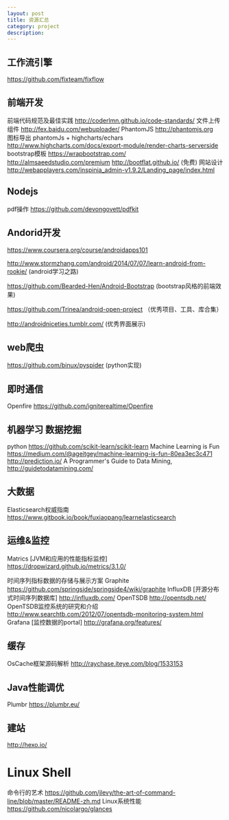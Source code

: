 ```yaml
---
layout: post
title: 资源汇总
category: project
description: 
---
```


## 工作流引擎
https://github.com/fixteam/fixflow


## 前端开发
前端代码规范及最佳实践  http://coderlmn.github.io/code-standards/ 
文件上传组件  http://fex.baidu.com/webuploader/ 
PhantomJS  http://phantomjs.org  
图标导出  phantomJs + highcharts/echars
          http://www.highcharts.com/docs/export-module/render-charts-serverside
bootstrap模板 https://wrapbootstrap.com/
              http://almsaeedstudio.com/premium
              http://bootflat.github.io/ (免费)
网站设计  http://webapplayers.com/inspinia_admin-v1.9.2/Landing_page/index.html                        

## Nodejs
pdf操作 https://github.com/devongovett/pdfkit


## Andorid开发

https://www.coursera.org/course/androidapps101

http://www.stormzhang.com/android/2014/07/07/learn-android-from-rookie/  (android学习之路)

https://github.com/Bearded-Hen/Android-Bootstrap  (bootstrap风格的前端效果)

https://github.com/Trinea/android-open-project   （优秀项目、工具、库合集）

http://androidniceties.tumblr.com/  (优秀界面展示)

## web爬虫
https://github.com/binux/pyspider  (python实现)

## 即时通信
Openfire https://github.com/igniterealtime/Openfire

## 机器学习 数据挖掘
python https://github.com/scikit-learn/scikit-learn
Machine Learning is Fun https://medium.com/@ageitgey/machine-learning-is-fun-80ea3ec3c471
http://prediction.io/
A Programmer's Guide to Data Mining, http://guidetodatamining.com/

## 大数据
Elasticsearch权威指南 https://www.gitbook.io/book/fuxiaopang/learnelasticsearch

## 运维&监控
Matrics [JVM和应用的性能指标监控] https://dropwizard.github.io/metrics/3.1.0/

时间序列指标数据的存储与展示方案
Graphite https://github.com/springside/springside4/wiki/graphite
InfluxDB [开源分布式时间序列数据库] http://influxdb.com/
OpenTSDB http://opentsdb.net/
OpenTSDB监控系统的研究和介绍  http://www.searchtb.com/2012/07/opentsdb-monitoring-system.html
Grafana [监控数据的portal] http://grafana.org/features/

## 缓存
OsCache框架源码解析 http://raychase.iteye.com/blog/1533153

## Java性能调优
Plumbr https://plumbr.eu/

## 建站
http://hexo.io/

# Linux Shell
命令行的艺术 https://github.com/jlevy/the-art-of-command-line/blob/master/README-zh.md
Linux系统性能 https://github.com/nicolargo/glances
